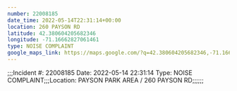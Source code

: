 ```yaml
---
number: 22008185
date_time: 2022-05-14T22:31:14+00:00
location: 260 PAYSON RD
latitude: 42.380604205682346
longitude: -71.16662827061461
type: NOISE COMPLAINT
google_maps_link: https://maps.google.com/?q=42.380604205682346,-71.16662827061461
---
```


;;;Incident #: 22008185  Date: 2022-05-14 22:31:14   Type: NOISE COMPLAINT;;;Location: PAYSON PARK AREA / 260 PAYSON RD;;;;;;
